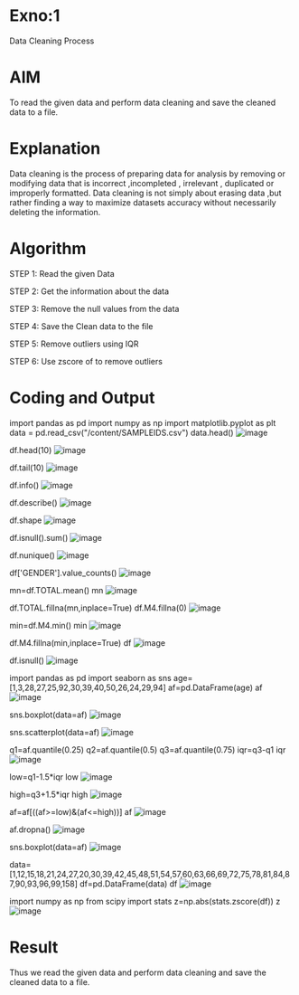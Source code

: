 # Exno:1
Data Cleaning Process

# AIM
To read the given data and perform data cleaning and save the cleaned data to a file.

# Explanation
Data cleaning is the process of preparing data for analysis by removing or modifying data that is incorrect ,incompleted , irrelevant , duplicated or improperly formatted. Data cleaning is not simply about erasing data ,but rather finding a way to maximize datasets accuracy without necessarily deleting the information.

# Algorithm
STEP 1: Read the given Data

STEP 2: Get the information about the data

STEP 3: Remove the null values from the data

STEP 4: Save the Clean data to the file

STEP 5: Remove outliers using IQR

STEP 6: Use zscore of to remove outliers

# Coding and Output
import pandas as pd
import numpy as np
import matplotlib.pyplot as plt
data = pd.read_csv("/content/SAMPLEIDS.csv")
data.head()
![image](https://github.com/Harshinisrini1910/exno1/assets/161415847/4cf87d59-d03e-416b-b2b5-6762eaeb3b04)

df.head(10)
![image](https://github.com/Harshinisrini1910/exno1/assets/161415847/19b05941-e167-4f5c-9f74-39dd95905a14)

df.tail(10)
![image](https://github.com/Harshinisrini1910/exno1/assets/161415847/daee1ffa-1b04-4c1b-94b2-c113bfa0a411)

df.info()
![image](https://github.com/Harshinisrini1910/exno1/assets/161415847/8499cdb8-4b29-4859-9b4f-bf8c73e3fdb8)

df.describe()
![image](https://github.com/Harshinisrini1910/exno1/assets/161415847/42ecf78f-016f-4a74-ac02-bbec9a1abcf1)

df.shape
![image](https://github.com/Harshinisrini1910/exno1/assets/161415847/fd0a598c-3d7b-4a9f-827d-30e766069149)

df.isnull().sum()
![image](https://github.com/Harshinisrini1910/exno1/assets/161415847/e0521987-3a12-4812-9464-3280b1b96a2f)

df.nunique()
![image](https://github.com/Harshinisrini1910/exno1/assets/161415847/9f659dcb-f822-41c5-9628-780afe27de72)

df['GENDER'].value_counts()
![image](https://github.com/Harshinisrini1910/exno1/assets/161415847/27bd885f-ec49-4ac4-bc39-8f491350a7bc)

mn=df.TOTAL.mean()
mn
![image](https://github.com/Harshinisrini1910/exno1/assets/161415847/babd9d34-4c04-4dc5-a8b9-a08c18619b7d)

df.TOTAL.fillna(mn,inplace=True)
df.M4.fillna(0)
![image](https://github.com/Harshinisrini1910/exno1/assets/161415847/ab563853-c829-4a2f-8a27-86953082f875)

min=df.M4.min()
min
![image](https://github.com/Harshinisrini1910/exno1/assets/161415847/0a1f3078-ba4a-4d5a-a6bc-00a11537d596)

df.M4.fillna(min,inplace=True)
df
![image](https://github.com/Harshinisrini1910/exno1/assets/161415847/c2955511-ca0f-4a60-819d-a05b2dd54ae4)

df.isnull()
![image](https://github.com/Harshinisrini1910/exno1/assets/161415847/7ebb5fbc-aa3f-4735-bac8-a7f81634a96f)

import pandas as pd
import seaborn as sns
age=[1,3,28,27,25,92,30,39,40,50,26,24,29,94]
af=pd.DataFrame(age)
af
![image](https://github.com/Harshinisrini1910/exno1/assets/161415847/46821f9c-0d14-43a4-9c1a-f2f8d820cb4e)

sns.boxplot(data=af)
![image](https://github.com/Harshinisrini1910/exno1/assets/161415847/e1e8fb5f-222d-453a-b5a4-3e6e92c9cd5f)

sns.scatterplot(data=af)
![image](https://github.com/Harshinisrini1910/exno1/assets/161415847/fb14dc1f-4deb-4bfc-9fd0-8488547318f4)

q1=af.quantile(0.25)
q2=af.quantile(0.5)
q3=af.quantile(0.75)
iqr=q3-q1
iqr
![image](https://github.com/Harshinisrini1910/exno1/assets/161415847/0f12ab01-5dee-42d7-8310-7c87e9936dee)

low=q1-1.5*iqr
low
![image](https://github.com/Harshinisrini1910/exno1/assets/161415847/db56274f-2026-49ca-91e5-de8c2ae9feac)

high=q3+1.5*iqr
high
![image](https://github.com/Harshinisrini1910/exno1/assets/161415847/d2dd0113-8646-4bdf-8fbc-6c10abfcf7f4)

af=af[((af>=low)&(af<=high))]
af
![image](https://github.com/Harshinisrini1910/exno1/assets/161415847/8c2cbbac-4c6a-4294-893a-716ea9596bfb)

af.dropna()
![image](https://github.com/Harshinisrini1910/exno1/assets/161415847/44afdc08-d603-48db-8498-36302ca39b8c)

sns.boxplot(data=af)
![image](https://github.com/Harshinisrini1910/exno1/assets/161415847/7f7df35e-d35b-42c0-b395-fb579213df22)

data=[1,12,15,18,21,24,27,20,30,39,42,45,48,51,54,57,60,63,66,69,72,75,78,81,84,87,90,93,96,99,158]
df=pd.DataFrame(data)
df
![image](https://github.com/Harshinisrini1910/exno1/assets/161415847/6683d5df-83be-44f9-9039-c2873ca43d2f)

import numpy as np
from scipy import stats
z=np.abs(stats.zscore(df))
z
![image](https://github.com/Harshinisrini1910/exno1/assets/161415847/fd8cf8a2-cf2b-4df2-a179-2bc89f2f81f7)

# Result
 Thus we read the given data and perform data cleaning and save the cleaned data to a file.

         

